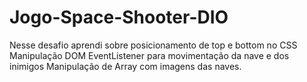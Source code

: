 # Jogo-Space-Shooter-DIO
Nesse desafio aprendi sobre posicionamento de top e bottom no CSS 
Manipulação DOM
EventListener para movimentação da nave e dos inimigos
Manipulação de Array com imagens das naves.
